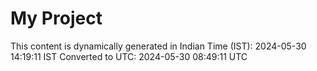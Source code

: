 # My Project

This content is dynamically generated in Indian Time (IST): 2024-05-30 14:19:11 IST
Converted to UTC: 2024-05-30 08:49:11 UTC
